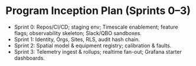 # Program Inception Plan (Sprints 0–3)
- Sprint 0: Repos/CI/CD; staging env; Timescale enablement; feature flags; observability skeleton; Slack/QBO sandboxes.
- Sprint 1: Identity, Orgs, Sites, RLS, audit hash chain.
- Sprint 2: Spatial model & equipment registry; calibration & faults.
- Sprint 3: Telemetry ingest & rollups; realtime fan-out; Grafana starter dashboards.
